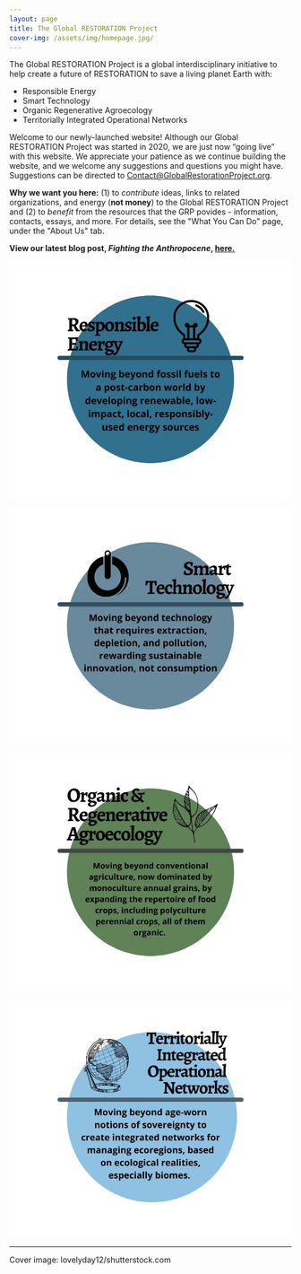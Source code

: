 ```yaml
---
layout: page
title: The Global RESTORATION Project
cover-img: /assets/img/homepage.jpg/
---
```




The Global RESTORATION Project is a global interdisciplinary initiative to help create a future of RESTORATION to save a living planet Earth with: 
* Responsible Energy
* Smart Technology
* Organic Regenerative Agroecology
* Territorially Integrated Operational Networks

Welcome to our newly-launched website!  Although our Global RESTORATION Project was started in 2020, we are just now “going live” with this website.  We appreciate your patience as we continue building the website, and we welcome any suggestions and questions you might have.  Suggestions can be directed to Contact@GlobalRestorationProject.org.

**Why we want you here:** (1) to *contribute* ideas, links to related organizations, and energy (**not money**) to the Global RESTORATION Project and (2) to *benefit* from the resources that the GRP povides - information, contacts, essays, and more.  For details, see the "What You Can Do" page, under the "About Us" tab. 

**View our latest blog post, *Fighting the Anthropocene*, [here.](https://globalrestorationproject.org/2021-03-19-fighting-the-anthropocene/)**

![test](/assets/img/RE_color.jpg)

![test](/assets/img/ST_color.jpg)

![test](/assets/img/ORA_color.jpg)

![test](/assets/img/TION_color.jpg)

---

Cover image: lovelyday12/shutterstock.com




